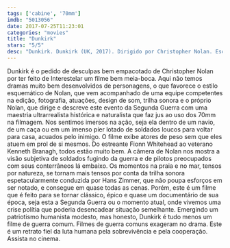 ```yaml
---
tags: ['cabine', '70mm']
imdb: "5013056"
date: 2017-07-25T11:23:01
categories: "movies"
title: "Dunkirk"
stars: "5/5"
desc: "Dunkirk. Dunkirk (UK, 2017). Dirigido por Christopher Nolan. Escrito por Christopher Nolan. Com Fionn Whitehead (Tommy), Damien Bonnard (French Soldier), Aneurin Barnard (Gibson), Lee Armstrong (Grenadier), James Bloor (Irate Soldier), Barry Keoghan (George), Mark Rylance (Mr. Dawson), Tom Glynn-Carney (Peter), Tom Hardy (Farrier), Kenneth Branagh (Commander Bolton)."
---
```

Dunkirk é o pedido de desculpas bem empacotado de Christopher Nolan por ter feito de Interestelar um filme bem meia-boca. Aqui não temos dramas muito bem desenvolvidos de personagens, o que favorece o estilo esquemático de Nolan, que vem acompanhado de uma equipe competentes na edição, fotografia, atuações, design de som, trilha sonora e o próprio Nolan, que dirige e descreve este evento da Segunda Guerra com uma maestria ultrarrealista histórica e naturalista que faz jus ao uso dos 70mm na filmagem. Nos sentimos imersos na ação, seja ela dentro de um navio, de um caça ou em um imenso píer lotado de soldados loucos para voltar para casa, acuados pelo inimigo. O filme exibe atores de peso sem que eles atuem em prol de si mesmos. Do estreante Fionn Whitehead ao veterano Kenneth Branagh, todos estão muito bem. A câmera de Nolan nos mostra a visão subjetiva de soldados fugindo da guerra e de pilotos preocupados com seus conterrâneos lá embaixo. Os momentos na praia e no mar, tensos por natureza, se tornam mais tensos por conta da trilha sonora espetacularmente conduzida por Hans Zimmer, que não poupa esforços em ser notado, e consegue em quase todas as cenas. Porém, este é um filme que é feito para se tornar clássico, épico e quase um documentário de sua época, seja esta a Segunda Guerra ou o momento atual, onde vivemos uma crise polítia que poderia desencadear situação semelhante. Emergindo um patriotismo humanista modesto, mas honesto, Dunkirk é tudo menos um filme de guerra comum. Filmes de guerra comuns exageram no drama. Este é um retrato fiel da luta humana pela sobrevivência e pela cooperação. Assista no cinema.
